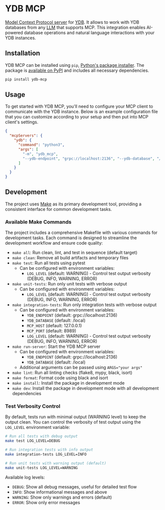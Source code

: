 # YDB MCP

[Model Context Protocol server](https://modelcontextprotocol.io/) for [YDB](https://ydb.tech). It allows to work with YDB databases from any [LLM](https://en.wikipedia.org/wiki/Large_language_model) that supports MCP. This integration enables AI-powered database operations and natural language interactions with your YDB instances.

## Installation

YDB MCP can be installed using `pip`, [Python's package installer](https://pypi.org/project/pip/). The package is [available on PyPI](https://pypi.org/) and includes all necessary dependencies.

```bash
pip install ydb-mcp
```

## Usage

To get started with YDB MCP, you'll need to configure your MCP client to communicate with the YDB instance. Below is an example configuration file that you can customize according to your setup and then put into MCP client's settings.

```json
{
  "mcpServers": {
    "ydb": {
      "command": "python3",
      "args": [
        "-m", "ydb_mcp",
        "--ydb-endpoint", "grpc://localhost:2136", "--ydb-database", "/local"
      ]
    }
  }
}
```

## Development

The project uses [Make](https://www.gnu.org/software/make/) as its primary development tool, providing a consistent interface for common development tasks.

### Available Make Commands

The project includes a comprehensive Makefile with various commands for development tasks. Each command is designed to streamline the development workflow and ensure code quality:

- `make all`: Run clean, lint, and test in sequence (default target)
- `make clean`: Remove all build artifacts and temporary files
- `make test`: Run all tests using pytest
  - Can be configured with environment variables:
    - `LOG_LEVEL` (default: WARNING) - Control test output verbosity (DEBUG, INFO, WARNING, ERROR)
- `make unit-tests`: Run only unit tests with verbose output
  - Can be configured with environment variables:
    - `LOG_LEVEL` (default: WARNING) - Control test output verbosity (DEBUG, INFO, WARNING, ERROR)
- `make integration-tests`: Run only integration tests with verbose output
  - Can be configured with environment variables:
    - `YDB_ENDPOINT` (default: grpc://localhost:2136)
    - `YDB_DATABASE` (default: /local)
    - `MCP_HOST` (default: 127.0.0.1)
    - `MCP_PORT` (default: 8989)
    - `LOG_LEVEL` (default: WARNING) - Control test output verbosity (DEBUG, INFO, WARNING, ERROR)
- `make run-server`: Start the YDB MCP server
  - Can be configured with environment variables:
    - `YDB_ENDPOINT` (default: grpc://localhost:2136)
    - `YDB_DATABASE` (default: /local)
  - Additional arguments can be passed using `ARGS="your args"`
- `make lint`: Run all linting checks (flake8, mypy, black, isort)
- `make format`: Format code using black and isort
- `make install`: Install the package in development mode
- `make dev`: Install the package in development mode with all development dependencies

### Test Verbosity Control

By default, tests run with minimal output (WARNING level) to keep the output clean. You can control the verbosity of test output using the `LOG_LEVEL` environment variable:

```bash
# Run all tests with debug output
make test LOG_LEVEL=DEBUG

# Run integration tests with info output
make integration-tests LOG_LEVEL=INFO

# Run unit tests with warning output (default)
make unit-tests LOG_LEVEL=WARNING
```

Available log levels:
- `DEBUG`: Show all debug messages, useful for detailed test flow
- `INFO`: Show informational messages and above
- `WARNING`: Show only warnings and errors (default)
- `ERROR`: Show only error messages